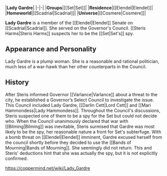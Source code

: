 |**Lady Gardre**|
|-|-|
|**Groups**|[[Set\|Set]]|
|**Residence**|[[Elendel\|Elendel]]|
|**Homeworld**|[[Scadrial\|Scadrial]]|
|**Universe**|[[Cosmere\|Cosmere]]|

**Lady Gardre** is a member of the [[Elendel\|Elendel]] Senate on [[Scadrial\|Scadrial]]. She served on the Governor's Council. [[Steris Harms\|Steris Harms]] suspects her to be the [[Set\|Set's]] spy.

## Appearance and Personality
Lady Gardre is a plump woman. She is a reasonable and rational politician, much less of a war-hawk than her other counterparts in the Council.

## History
After Steris informed Governor [[Varlance\|Varlance]] about a threat to the city, he established a Governor’s Select Council to investigate the issue. This Council included Lady Gardre, [[Darlin Cett\|Lord Cett]] and [[Mari Hammondess\|Lady Hammondess]]. Throughout the Council's discussions, Steris suspected one of them to be a spy for the Set but could not decide who. When the Council unanimously declared that war with [[Bilming\|Bilming]] was inevitable, Steris surmised that Gardre was most likely to be the spy, her reasonable nature a front for Set's subterfuge.
With a bomb threat on [[Elendel\|Elendel]] imminent, Gardre excused herself from the council shortly before they decided to use the [[Bands of Mourning\|Bands of Mourning]]. She seemingly did not return. This and Steris' deductions hint that she was actually the spy, but it is not explicitly confirmed.



https://coppermind.net/wiki/Lady_Gardre